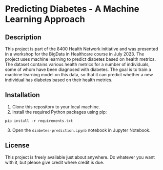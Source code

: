 # Predicting Diabetes - A Machine Learning Approach

## Description

This project is part of the 8400 Health Network initiative and was presented in a workshop for the BigData in Healthcare course in July 2023. The project uses machine learning to predict diabetes based on health metrics. The dataset contains various health metrics for a number of individuals, some of whom have been diagnosed with diabetes. The goal is to train a machine learning model on this data, so that it can predict whether a new individual has diabetes based on their health metrics.

## Installation

1. Clone this repository to your local machine.
2. Install the required Python packages using pip:
    
```python
pip install -r requirements.txt
```
3. Open the `diabetes-prediction.ipynb` notebook in Jupyter Notebook.


## License

This project is freely available just about anywhere. Do whatever you want with it, but please give credit where credit is due.
